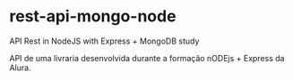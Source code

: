 # rest-api-mongo-node
API Rest in NodeJS with Express + MongoDB study

API de uma livraria desenvolvida durante a formação nODEjs + Express da Alura.
